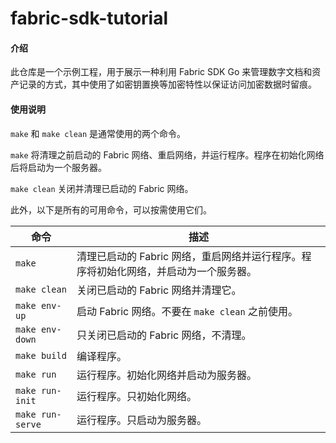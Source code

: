 # fabric-sdk-tutorial

#### 介绍

此仓库是一个示例工程，用于展示一种利用 Fabric SDK Go 来管理数字文档和资产记录的方式，其中使用了如密钥置换等加密特性以保证访问加密数据时留痕。

#### 使用说明

`make` 和 `make clean` 是通常使用的两个命令。

`make` 将清理之前启动的 Fabric 网络、重启网络，并运行程序。程序在初始化网络后将启动为一个服务器。

`make clean` 关闭并清理已启动的 Fabric 网络。

此外，以下是所有的可用命令，可以按需使用它们。

|命令|描述|
|-|-|
|`make`|清理已启动的 Fabric 网络，重启网络并运行程序。程序将初始化网络，并启动为一个服务器。|
|`make clean`|关闭已启动的 Fabric 网络并清理它。|
|`make env-up`|启动 Fabric 网络。不要在 `make clean` 之前使用。|
|`make env-down`|只关闭已启动的 Fabric 网络，不清理。|
|`make build`|编译程序。|
|`make run`|运行程序。初始化网络并启动为服务器。|
|`make run-init`|运行程序。只初始化网络。|
|`make run-serve`|运行程序。只启动为服务器。|
